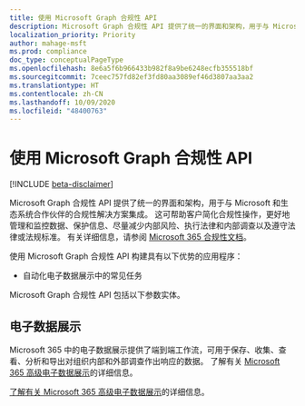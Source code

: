 ```yaml
---
title: 使用 Microsoft Graph 合规性 API
description: Microsoft Graph 合规性 API 提供了统一的界面和架构，用于与 Microsoft 和生态系统合作伙伴的合规性解决方案集成。 这可帮助客户简化合规性操作，更好地管理和监控数据、保护信息、尽量减少内部风险、执行法律和内部调查以及遵守法律或法规标准。
localization_priority: Priority
author: mahage-msft
ms.prod: compliance
doc_type: conceptualPageType
ms.openlocfilehash: 8e6a5f6b966433b982f8a9be6248ecfb355518bf
ms.sourcegitcommit: 7ceec757fd82ef3fd80aa3089ef46d3807aa3aa2
ms.translationtype: HT
ms.contentlocale: zh-CN
ms.lasthandoff: 10/09/2020
ms.locfileid: "48400763"
---
```

# <a name="use-the-microsoft-graph-compliance-api"></a>使用 Microsoft Graph 合规性 API

[!INCLUDE [beta-disclaimer](../../includes/beta-disclaimer.md)]

Microsoft Graph 合规性 API 提供了统一的界面和架构，用于与 Microsoft 和生态系统合作伙伴的合规性解决方案集成。 这可帮助客户简化合规性操作，更好地管理和监控数据、保护信息、尽量减少内部风险、执行法律和内部调查以及遵守法律或法规标准。 有关详细信息，请参阅 [Microsoft 365 合规性文档](/microsoft-365/compliance)。

使用 Microsoft Graph 合规性 API 构建具有以下优势的应用程序：

- 自动化电子数据展示中的常见任务

Microsoft Graph 合规性 API 包括以下参数实体。

## <a name="ediscovery"></a>电子数据展示

Microsoft 365 中的电子数据展示提供了端到端工作流，可用于保存、收集、查看、分析和导出对组织内部和外部调查作出响应的数据。 了解有关 [Microsoft 365 高级电子数据展示](/microsoft-365/compliance/overview-ediscovery-20)的详细信息。

[了解有关 Microsoft 365 高级电子数据展示](ediscoveryapioverview.md)的详细信息。

<!--
## Labels

??? Labels should be moved from security to here.  They are currently under a node called Information protection.
-->